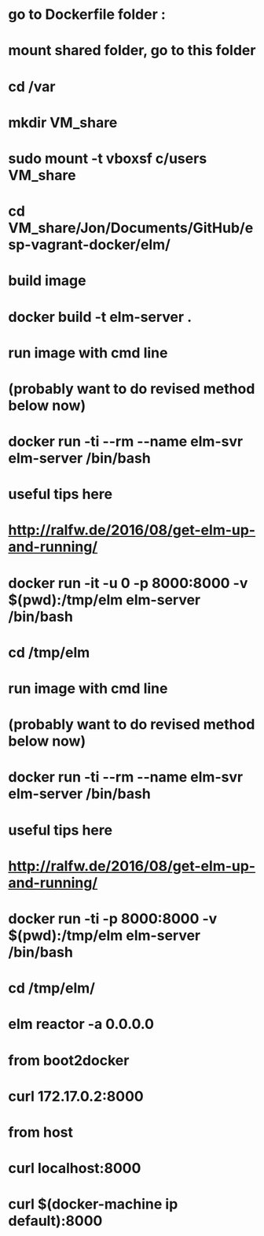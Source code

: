 # go to Dockerfile folder :
#   mount shared folder, go to this folder

# cd /var
# mkdir VM_share 
 
# sudo mount -t vboxsf c/users VM_share
# cd VM_share/Jon/Documents/GitHub/esp-vagrant-docker/elm/

# build image
# docker build -t elm-server .

# run image with cmd line
# (probably want to do revised method below now)
# docker run -ti --rm --name elm-svr elm-server /bin/bash

# useful tips here
# http://ralfw.de/2016/08/get-elm-up-and-running/
# docker run -it -u 0 -p 8000:8000 -v $(pwd):/tmp/elm elm-server /bin/bash

# cd /tmp/elm

# run image with cmd line
# (probably want to do revised method below now)
# docker run -ti --rm --name elm-svr elm-server /bin/bash

# useful tips here
# http://ralfw.de/2016/08/get-elm-up-and-running/
# docker run -ti -p 8000:8000 -v $(pwd):/tmp/elm elm-server /bin/bash

# cd /tmp/elm/

# elm reactor -a 0.0.0.0

# from boot2docker
# curl 172.17.0.2:8000

# from host
# curl localhost:8000
# curl $(docker-machine ip default):8000

